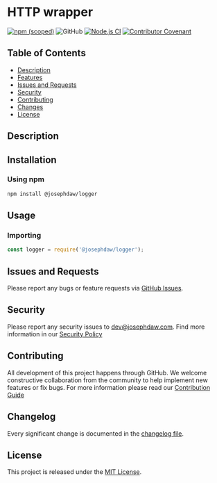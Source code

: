 # HTTP wrapper
[![npm (scoped)](https://img.shields.io/npm/v/%40josephdaw/logger?logo=npm)](https://www.npmjs.com/package/@josephdaw/logger)
![GitHub](https://img.shields.io/github/license/josephdaw/logger)
[![Node.js CI](https://github.com/josephdaw/logger/actions/workflows/node-testing.yml/badge.svg)](https://github.com/josephdaw/logger/actions/workflows/node-testing.yml)
[![Contributor Covenant](https://img.shields.io/badge/Contributor%20Covenant-2.1-4baaaa.svg)](code_of_conduct.md)


## Table of Contents
- [Description](#description)
- [Features](#features)
- [Issues and Requests](#issues-and-requests)
- [Security](#security)
- [Contributing](#contributing)
- [Changes](#changelog)
- [License](#license)


## Description


## Installation
### Using npm
```bash
npm install @josephdaw/logger
```

## Usage
### Importing
```javascript
const logger = require('@josephdaw/logger');
```


## Issues and Requests
Please report any bugs or feature requests via [GitHub Issues](https://github.com/josephdaw/logger/issues). 

## Security 
Please report any security issues to [dev@josephdaw.com](mailto:dev@josephdaw.com). Find more information in our [Security Policy](.github/SECURITY.md)

## Contributing
All development of this project happens through GitHub. We welcome constructive collaboration from the community to help implement new features or fix bugs. For more information please read our [Contribution Guide](.github/CONTRIBUTING.md)

## Changelog
Every significant change is documented in the [changelog file](CHANGELOG.md). 

## License
This project is released under the [MIT License](LICENSE).
